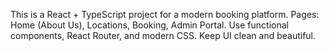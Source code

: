 <!-- Use this file to provide workspace-specific custom instructions to Copilot. For more details, visit https://code.visualstudio.com/docs/copilot/copilot-customization#_use-a-githubcopilotinstructionsmd-file -->

This is a React + TypeScript project for a modern booking platform. Pages: Home (About Us), Locations, Booking, Admin Portal. Use functional components, React Router, and modern CSS. Keep UI clean and beautiful.